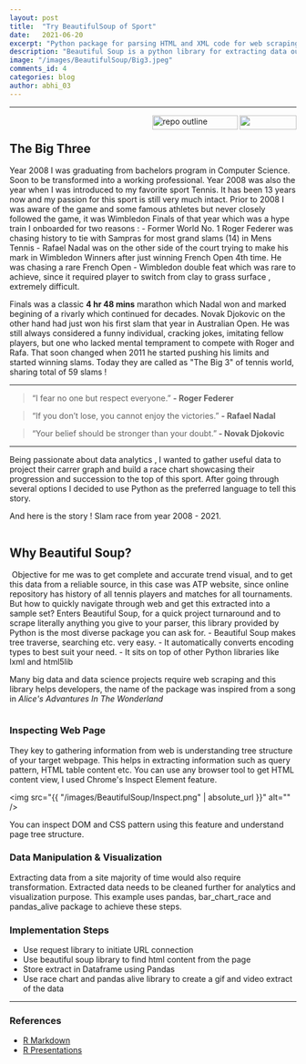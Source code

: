 ```yaml
---
layout: post
title:  "Try BeautifulSoup of Sport"
date:   2021-06-20
excerpt: "Python package for parsing HTML and XML code for web scraping"
description: "Beautiful Soup is a python library for extracting data out of HTML and XML files. There are other similar libraries such as Selenium and Scrapy"
image: "/images/BeautifulSoup/Big3.jpeg"
comments_id: 4
categories: blog
author: abhi_03
---
```

<hr/>
<img align="right"  src="https://hits.seeyoufarm.com/api/count/incr/badge.svg?url=https%3A%2F%2Fabhi2020-ds.github.io%2Fblog%2Fwebscrp%2F&count_bg=%2379C83D&title_bg=%23555555&icon=&icon_color=%23E7E7E7&title=hits&edge_flat=false" width="100" height="25" />
<img align="right" src="https://img.shields.io/badge/Code%20Highlight-Python-green.svg?style=for-the-badge" alt="repo outline" width="150" height="25" />
<br>
<h2>The Big Three</h2>
Year 2008 I was graduating from bachelors program in Computer Science. Soon to be transformed into a working professional. Year 2008 was also the year when I was introduced to my favorite sport Tennis. It has been 13 years now and my passion for this sport is still very much intact. Prior to 2008 I was aware of the game and some famous athletes but never closely followed the game, it was Wimbledon Finals of that year which was a hype train I onboarded for two reasons : 
 - Former World No. 1 Roger Federer was chasing history to tie with Sampras for most grand slams (14) in Mens Tennis
 - Rafael Nadal was on the other side of the court trying to make his mark in Wimbledon Winners after just winning French Open 4th time. He was chasing a rare French Open - Wimbledon double feat which was rare to achieve, since it required player to switch from clay to grass surface , extremely difficult.  

Finals was a classic <b>4 hr 48 mins</b> marathon which Nadal won and marked begining of a rivarly which continued for decades. Novak Djokovic on the other hand had just won his first slam that year in Australian Open. He was still always considered a funny individual, cracking jokes, imitating fellow players, but one who lacked mental temprament to compete with Roger and Rafa. That soon changed when 2011 he started pushing his limits and started winning slams. Today they are called as "The Big 3" of tennis world, sharing total of 59 slams !  


<hr />  
<blockquote>“I fear no one but respect everyone.” <b> - Roger Federer</b> </blockquote>
<blockquote>“If you don’t lose, you cannot enjoy the victories.” <b> - Rafael Nadal</b> </blockquote>
<blockquote>“Your belief should be stronger than your doubt.”<b> - Novak Djokovic</b> </blockquote>
<hr />

Being passionate about data analytics , I wanted to gather useful data to project their carrer graph and build a race chart showcasing their progression and succession to the top of this sport. After going through several options I decided to use Python as the preferred language to tell this story.

And here is the story ! Slam race from year 2008 - 2021.

<div class="4u"><span class="image fit"><img src="{{ "/images/BeautifulSoup/slamrace.gif" | absolute_url }}" alt="" /></span></div>

<h2>Why Beautiful Soup?</h2>
<span class="image right"><img src="{{ "/images/BeautifulSoup/BSlogo.jpeg" | absolute_url }}" alt="" /></span> 
Objective for me was to get complete and accurate trend visual, and to get this data from a reliable source, in this case was ATP website, since online repository has history of all tennis players and matches for all tournaments. But how to quickly navigate through web and get this extracted into a sample set? Enters Beautiful Soup, for a quick project turnaround and to scrape literally anything you give to your parser, this library provided by Python is the most diverse package you can ask for. 
- Beautiful Soup makes tree traverse, searching etc. very easy.
- It automatically converts encoding types to best suit your need.
- It sits on top of other Python libraries like lxml and html5lib

Many big data and data science projects require web scraping and this library helps developers, the name of the package was inspired from a song in <i>Alice's Advantures In The Wonderland</i>

<div class="4u"><span class="image fit"><img src="{{ "/images/BeautifulSoup/bsoupref.jpg" | absolute_url }}" alt="" /></span></div>

<h3>Inspecting Web Page </h3>
They key to gathering information from web is understanding tree structure of your target webpage. This helps in extracting information such as query pattern, HTML table content etc. You can use any browser tool to get HTML content view, I used Chrome's Inspect Element feature. 

<span class="image fit"><img src="{{ "/images/BeautifulSoup/Inspect.png" | absolute_url }}" alt="" /></span>

You can inspect DOM and CSS pattern using this feature and understand page tree structure.

<h3>Data Manipulation & Visualization </h3>
Extracting data from a site majority of time would also require transformation. Extracted data needs to be cleaned further for analytics and visualization purpose. This example uses pandas, bar_chart_race and pandas_alive package to achieve these steps.

<h3>Implementation Steps</h3>
<ul>
    <li>Use request library to initiate URL connection</li>
    <li>Use beautiful soup library to find html content from the page</li>
    <li>Store extract in Dataframe using Pandas</li>
    <li>Use race chart and pandas alive library to create a gif and video extract of the data</li>
</ul>

<script src="https://gist.github.com/abhi2020-ds/6c86e36af0ab054d4480cb7d6a973f49.js"></script>

<hr /> 
<div class="row">
    <div class="6u 12u$(small)">
        <h3>References</h3>
        <ul>
            <li><a href="https://bookdown.org/yihui/rmarkdown/">R Markdown</a></li>
            <li><a href="https://support.rstudio.com/hc/en-us/articles/200486468-Authoring-R-Presentations">R Presentations</a></li>
        </ul>
    </div>
    </div>
    
